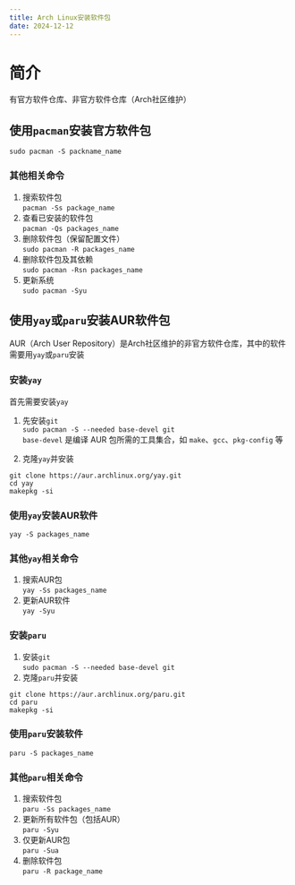 ```yaml
---
title: Arch Linux安装软件包
date: 2024-12-12
---
```


# 简介

有官方软件仓库、非官方软件仓库（Arch社区维护）
## 使用`pacman`安装官方软件包

`sudo pacman -S packname_name`
### 其他相关命令
 
1. 搜索软件包  
`pacman -Ss package_name`  
2. 查看已安装的软件包  
`pacman -Qs packages_name`  
3. 删除软件包（保留配置文件）  
`sudo pacman -R packages_name`  
4. 删除软件包及其依赖  
`sudo pacman -Rsn packages_name`  
5. 更新系统  
`sudo pacman -Syu` 

<!--end-->
## 使用`yay`或`paru`安装AUR软件包

AUR（Arch User Repository）是Arch社区维护的非官方软件仓库，其中的软件需要用`yay`或`paru`安装
### 安装`yay`

首先需要安装`yay`
1. 先安装`git`  
`sudo pacman -S --needed base-devel git`  
`base-devel` 是编译 AUR 包所需的工具集合，如 `make`、`gcc`、`pkg-config` 等  

2. 克隆`yay`并安装  

```
git clone https://aur.archlinux.org/yay.git
cd yay
makepkg -si
```

### 使用`yay`安装AUR软件

`yay -S packages_name`
### 其他`yay`相关命令

1. 搜索AUR包  
`yay -Ss packages_name`  
2. 更新AUR软件  
`yay -Syu`

<!--end-->
### 安装`paru`

1. 安装`git`  
`sudo pacman -S --needed base-devel git`  
2. 克隆`paru`并安装  
```
git clone https://aur.archlinux.org/paru.git
cd paru
makepkg -si
  ```

### 使用`paru`安装软件

`paru -S packages_name`
### 其他`paru`相关命令

1. 搜索软件包  
`paru -Ss packages_name`  
2. 更新所有软件包（包括AUR）  
`paru -Syu`  
3. 仅更新AUR包  
`paru -Sua`  
4.  删除软件包  
`paru -R package_name` 
